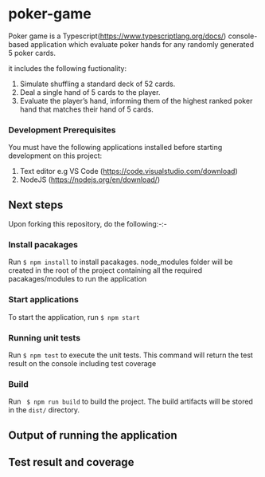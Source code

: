 # poker-game

Poker game is a Typescript(https://www.typescriptlang.org/docs/) console-based application which evaluate poker hands for any randomly generated 5 poker cards.

it includes the following fuctionality:

1. Simulate shuffling a standard deck of 52 cards.
2. Deal a single hand of 5 cards to the player.
3. Evaluate the player’s hand, informing them of the highest ranked poker hand that matches their hand of 5 cards.

### Development Prerequisites

You must have the following applications installed before starting development
on this project:

1. Text editor e.g VS Code (https://code.visualstudio.com/download)
2. NodeJS (https://nodejs.org/en/download/)

## Next steps

Upon forking this repository, do the following:-:-

### Install pacakages
Run `$ npm install` to install pacakages. node_modules folder will be created in the root of the project containing all the required pacakages/modules to run the application

### Start applications
To start the application, run `$ npm start`

### Running unit tests

Run `$ npm test` to execute the unit tests. This command will return the test result on the console including test coverage

### Build

Run ` $ npm run build` to build the project. The build artifacts will be stored in the `dist/` directory.

## Output of running the application


## Test result and coverage
